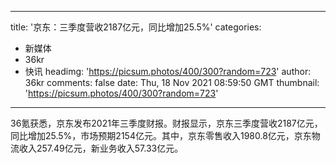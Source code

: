 
---
title: '京东：三季度营收2187亿元，同比增加25.5%'
categories: 
 - 新媒体
 - 36kr
 - 快讯
headimg: 'https://picsum.photos/400/300?random=723'
author: 36kr
comments: false
date: Thu, 18 Nov 2021 08:59:50 GMT
thumbnail: 'https://picsum.photos/400/300?random=723'
---

<div>   
36氪获悉，京东发布2021年三季度财报。财报显示，京东三季度营收2187亿元，同比增加25.5%，市场预期2154亿元。其中，京东零售收入1980.8亿元，京东物流收入257.49亿元，新业务收入57.33亿元。  
</div>
            